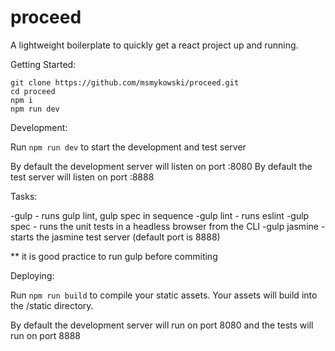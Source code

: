 # proceed
A lightweight boilerplate to quickly get a react project up and running.

Getting Started:

```
git clone https://github.com/msmykowski/proceed.git
cd proceed
npm i 
npm run dev 
```

Development:

Run ```npm run dev``` to start the development and test server

By default the development server will listen on port :8080
By default the test server will listen on port :8888

Tasks:

-gulp - runs gulp lint, gulp spec in sequence
-gulp lint - runs eslint
-gulp spec - runs the unit tests in a headless browser from the CLI
-gulp jasmine - starts the jasmine test server (default port is 8888)

** it is good practice to run gulp before commiting

Deploying:

Run ```npm run build``` to compile your static assets.  Your assets will build into the /static directory.





By default the development server will run on port 8080 and the tests will run on port 8888


